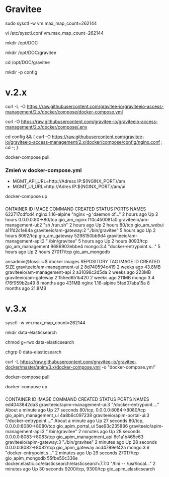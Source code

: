 # Gravitee


sudo sysctl -w vm.max_map_count=262144

vi /etc/sysctl.conf
vm.max_map_count=262144

mkdir /opt/DOC

mkdir /opt/DOC/gravitee

cd /opt/DOC/gravitee

mkdir -p config

# v.2.x


curl -L -O https://raw.githubusercontent.com/gravitee-io/graviteeio-access-management/2.x/docker/compose/docker-compose.yml

curl -O https://raw.githubusercontent.com/gravitee-io/graviteeio-access-management/2.x/docker/compose/.env

cd config && { curl -O https://raw.githubusercontent.com/gravitee-io/graviteeio-access-management/2.x/docker/compose/config/nginx.conf ; cd -; }

docker-compose pull

### Zmień w docker-compose.yml

- MGMT_API_URL=http://Adress IP:${NGINX_PORT}/am
- MGMT_UI_URL=http://Adres IP:${NGINX_PORT}/am/ui


docker-compose up

###

ONTAINER ID        IMAGE                            COMMAND                  CREATED             STATUS              PORTS                NAMES
622717cdfcd4        nginx:1.16-alpine                "nginx -g 'daemon of…"   2 hours ago         Up 2 hours          0.0.0.0:80->80/tcp   gio_am_nginx
f10c450081a0        graviteeio/am-management-ui:2    "sh /run.sh"             2 hours ago         Up 2 hours          80/tcp               gio_am_webui
a11fd2c1e84a        graviteeio/am-gateway:2          "./bin/gravitee"         5 hours ago         Up 2 hours          8092/tcp             gio_am_gateway
5298150bb9d4        graviteeio/am-management-api:2   "./bin/gravitee"         5 hours ago         Up 2 hours          8093/tcp             gio_am_management
9686903ebbe4        mongo:3.4                        "docker-entrypoint.s…"   5 hours ago         Up 2 hours          27017/tcp            gio_am_mongodb

ansadmin@fossil:~$ docker images
REPOSITORY                     TAG                 IMAGE ID            CREATED             SIZE
graviteeio/am-management-ui    2                   8d740594c419        2 weeks ago         43.8MB
graviteeio/am-management-api   2                   a31098c2d5da        2 weeks ago         223MB
graviteeio/am-gateway          2                   155ed651b420        2 weeks ago         211MB
mongo                          3.4                 f76f959b2a49        8 months ago        431MB
nginx                          1.16-alpine         5fad07aba15a        8 months ago        21.8MB

###


# v.3.x

sysctl -w vm.max_map_count=262144


mkdir data-elasticsearch

chmod g+rwx data-elasticsearch

chgrp 0 data-elasticsearch


curl -L https://raw.githubusercontent.com/gravitee-io/gravitee-docker/master/apim/3.x/docker-compose.yml -o "docker-compose.yml"

docker-compose pull

docker-compose up


###

CONTAINER ID        IMAGE                                                 COMMAND                  CREATED              STATUS              PORTS                            NAMES
ed4043842da3        graviteeio/apim-management-ui:3                       "/docker-entrypoint.…"   About a minute ago   Up 27 seconds       80/tcp, 0.0.0.0:8084->8080/tcp   gio_apim_management_ui
4a8b6c097238        graviteeio/apim-portal-ui:3                           "/docker-entrypoint.…"   About a minute ago   Up 27 seconds       80/tcp, 0.0.0.0:8080->8080/tcp   gio_apim_portal_ui
5ae93c235886        graviteeio/apim-management-api:3                      "./bin/gravitee"         2 minutes ago        Up 28 seconds       0.0.0.0:8083->8083/tcp           gio_apim_management_api
6e1a1b465e63        graviteeio/apim-gateway:3                             "./bin/gravitee"         2 minutes ago        Up 28 seconds       0.0.0.0:8082->8082/tcp           gio_apim_gateway
acd4799ef42a        mongo:3.6                                             "docker-entrypoint.s…"   2 minutes ago        Up 29 seconds       27017/tcp                        gio_apim_mongodb
55fbe50c336e        docker.elastic.co/elasticsearch/elasticsearch:7.7.0   "/tini -- /usr/local…"   2 minutes ago        Up 30 seconds       9200/tcp, 9300/tcp               gio_apim_elasticsearch



